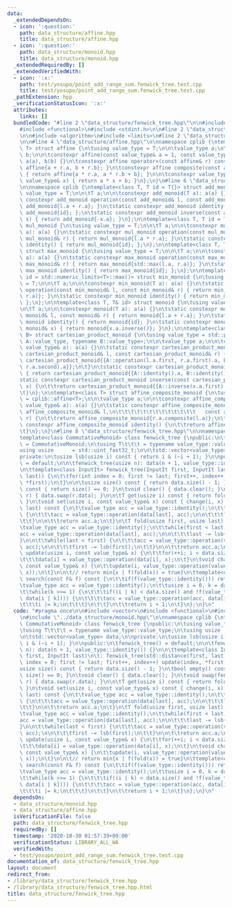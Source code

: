 ```yaml
---
data:
  _extendedDependsOn:
  - icon: ':question:'
    path: data_structure/affine.hpp
    title: data_structure/affine.hpp
  - icon: ':question:'
    path: data_structure/monoid.hpp
    title: data_structure/monoid.hpp
  _extendedRequiredBy: []
  _extendedVerifiedWith:
  - icon: ':x:'
    path: test/yosupo/point_add_range_sum.fenwick_tree.test.cpp
    title: test/yosupo/point_add_range_sum.fenwick_tree.test.cpp
  _pathExtension: hpp
  _verificationStatusIcon: ':x:'
  attributes:
    links: []
  bundledCode: "#line 2 \"data_structure/fenwick_tree.hpp\"\n\n#include <vector>\n\
    #include <functional>\n#include <stdint.h>\n\n#line 2 \"data_structure/monoid.hpp\"\
    \n\n#include <algorithm>\n#include <limits>\n#line 2 \"data_structure/affine.hpp\"\
    \n\n#line 4 \"data_structure/affine.hpp\"\n\nnamespace cplib {\ntemplate<class\
    \ T> struct affine {\n\tusing value_type = T;\n\n\tvalue_type a;\n\tvalue_type\
    \ b;\n\n\tconstexpr affine(const value_type& a = 1, const value_type& b = 0):\
    \ a(a), b(b) {}\n\tconstexpr affine operator+(const affine& r) const { return\
    \ affine{a + r.a, b + r.b}; }\n\tconstexpr affine composite(const affine& r) const\
    \ { return affine{a * r.a, a * r.b + b}; }\n\n\tconstexpr value_type evaluate(const\
    \ value_type& x) { return a * x + b; }\n};\n}\n#line 6 \"data_structure/monoid.hpp\"\
    \n\nnamespace cplib {\ntemplate<class T, T id = T{}> struct add_monoid {\n\tusing\
    \ value_type = T;\n\n\tT a;\n\n\tconstexpr add_monoid(T a): a(a) {}\n\tstatic\
    \ constexpr add_monoid operation(const add_monoid& l, const add_monoid& r) { return\
    \ add_monoid{l.a + r.a}; }\n\tstatic constexpr add_monoid identity() { return\
    \ add_monoid{id}; };\n\tstatic constexpr add_monoid inverse(const add_monoid&\
    \ x) { return add_monoid{-x.a}; }\n};\n\ntemplate<class T, T id = T{1}> struct\
    \ mul_monoid {\n\tusing value_type = T;\n\n\tT a;\n\n\tconstexpr mul_monoid(T\
    \ a): a(a) {}\n\tstatic constexpr mul_monoid operation(const mul_monoid& l, const\
    \ mul_monoid& r) { return mul_monoid{l.a * r.a}; }\n\tstatic constexpr mul_monoid\
    \ identity() { return mul_monoid{id}; };\n};\n\ntemplate<class T, T id = T{}>\
    \ struct max_monoid {\n\tusing value_type = T;\n\n\tT a;\n\n\tconstexpr max_monoid(T\
    \ a): a(a) {}\n\tstatic constexpr max_monoid operation(const max_monoid& l, const\
    \ max_monoid& r) { return max_monoid{std::max(l.a, r.a)}; }\n\tstatic constexpr\
    \ max_monoid identity() { return max_monoid{id}; };\n};\n\ntemplate<class T, T\
    \ id = std::numeric_limits<T>::max()> struct min_monoid {\n\tusing value_type\
    \ = T;\n\n\tT a;\n\n\tconstexpr min_monoid(T a): a(a) {}\n\tstatic constexpr min_monoid\
    \ operation(const min_monoid& l, const min_monoid& r) { return min_monoid{std::min(l.a,\
    \ r.a)}; }\n\tstatic constexpr min_monoid identity() { return min_monoid{id};\
    \ };\n};\n\ntemplate<class T, T& id> struct monoid {\n\tusing value_type = T;\n\
    \n\tT a;\n\n\tconstexpr monoid(T a): a(a) {}\n\tstatic constexpr monoid operation(const\
    \ monoid& l, const monoid& r) { return monoid{l.a + r.a}; }\n\tstatic constexpr\
    \ monoid identity() { return monoid{id}; }\n\tstatic constexpr monoid inverse(const\
    \ monoid& x) { return monoid{x.a.inverse()}; }\n};\n\ntemplate<class A, class\
    \ B> struct cartesian_product_monoid {\n\tusing value_type = std::pair<typename\
    \ A::value_type, typename B::value_type>;\n\n\tvalue_type a;\n\n\tconstexpr cartesian_product_monoid(const\
    \ value_type& a): a(a) {}\n\tstatic constexpr cartesian_product_monoid operation(const\
    \ cartesian_product_monoid& l, const cartesian_product_monoid& r) {\n\t\treturn\
    \ cartesian_product_monoid{{A::operation(l.a.first, r.a.first).a, B::operation(l.a.second,\
    \ r.a.second).a}};\n\t}\n\tstatic constexpr cartesian_product_monoid identity()\
    \ { return cartesian_product_monoid{{A::identity().a, B::identity().a}}; }\n\t\
    static constexpr cartesian_product_monoid inverse(const cartesian_product_monoid&\
    \ x) {\n\t\treturn cartesian_product_monoid{{A::inverse(x.a.first).a, B::inverse(x.a.second).a}};\n\
    \t}\n};\n\ntemplate<class T> struct affine_composite_monoid {\n\tusing value_type\
    \ = cplib::affine<T>;\n\n\tvalue_type a;\n\n\tconstexpr affine_composite_monoid(const\
    \ value_type& a): a(a) {}\n\tstatic constexpr affine_composite_monoid operation(const\
    \ affine_composite_monoid& l,\n\t\t\t\t\t\t\t\t\t\t\t\t\t   const affine_composite_monoid&\
    \ r) {\n\t\treturn affine_composite_monoid{r.a.composite(l.a)};\n\t}\n\tstatic\
    \ constexpr affine_composite_monoid identity() {\n\t\treturn affine_composite_monoid{value_type()};\n\
    \t}\n};\n}\n#line 8 \"data_structure/fenwick_tree.hpp\"\n\nnamespace cplib {\n\
    template<class CommutativeMonoid> class fenwick_tree {\npublic:\n\tusing value_type\
    \ = CommutativeMonoid;\n\tusing T\t\t\t = typename value_type::value_type;\n\t\
    using usize      = std::uint_fast32_t;\n\n\tstd::vector<value_type> data;\n\n\
    private:\n\tusize lsb(usize i) const { return i & (~i + 1); }\n\npublic:\n\tfenwick_tree()\
    \ = default;\n\n\tfenwick_tree(usize n): data(n + 1, value_type::identity()) {}\n\
    \n\ttemplate<class InputIt> fenwick_tree(InputIt first, InputIt last)\n\t: fenwick_tree(std::distance(first,\
    \ last)) {\n\t\tfor(int index = 0; first != last; first++, index++) update(index,\
    \ *first);\n\t}\n\n\tusize size() const { return data.size() - 1; }\n\tbool empty()\
    \ const { return size() == 0; }\n\tvoid clear() { data.clear(); }\n\tvoid swap(fenwick_tree&\
    \ r) { data.swap(r.data); }\n\n\tT get(usize i) const { return fold(i, i + 1);\
    \ }\n\tvoid set(usize i, const value_type& x) const { change(i, x); }\n\n\tT fold(usize\
    \ last) const {\n\t\tvalue_type acc = value_type::identity();\n\t\twhile(last)\
    \ {\n\t\t\tacc = value_type::operation(data[last], acc);\n\n\t\t\tlast -= lsb(last);\n\
    \t\t}\n\n\t\treturn acc.a;\n\t}\n\tT fold(usize first, usize last) const {\n\t\
    \tvalue_type acc = value_type::identity();\n\t\twhile(first < last) {\n\t\t\t\
    acc = value_type::operation(data[last], acc);\n\n\t\t\tlast -= lsb(last);\n\t\t\
    }\n\n\t\twhile(last < first) {\n\t\t\tacc = value_type::operation(value_type::inverse(data[first]),\
    \ acc);\n\n\t\t\tfirst -= lsb(first);\n\t\t}\n\n\t\treturn acc.a;\n\t}\n\tvoid\
    \ update(usize i, const value_type& x) {\n\t\tfor(++i; i < data.size(); i += lsb(i))\n\
    \t\t\tdata[i] = value_type::operation(data[i], x);\n\t}\n\tvoid change(usize i,\
    \ const value_type& x) {\n\t\tupdate(i, value_type::operation(value_type::inverse((*this)[i]),\
    \ x));\n\t}\n\n\t// return min{x | f(fold(x)) = true}\n\ttemplate<class F> usize\
    \ search(const F& f) const {\n\t\tif(f(value_type::identity())) return 0;\n\n\t\
    \tvalue_type acc = value_type::identity();\n\t\tusize i = 0, k = data.size();\n\
    \t\twhile(k >>= 1) {\n\t\t\tif((i | k) < data.size() and !f(value_type::operation(acc,\
    \ data[i | k]))) {\n\t\t\t\tacc = value_type::operation(acc, data[i | k]);\n\t\
    \t\t\ti |= k;\n\t\t\t}\n\t\t}\n\t\treturn i + 1;\n\t}\n};\n}\n"
  code: "#pragma once\n\n#include <vector>\n#include <functional>\n#include <stdint.h>\n\
    \n#include \"../data_structure/monoid.hpp\"\n\nnamespace cplib {\ntemplate<class\
    \ CommutativeMonoid> class fenwick_tree {\npublic:\n\tusing value_type = CommutativeMonoid;\n\
    \tusing T\t\t\t = typename value_type::value_type;\n\tusing usize      = std::uint_fast32_t;\n\
    \n\tstd::vector<value_type> data;\n\nprivate:\n\tusize lsb(usize i) const { return\
    \ i & (~i + 1); }\n\npublic:\n\tfenwick_tree() = default;\n\n\tfenwick_tree(usize\
    \ n): data(n + 1, value_type::identity()) {}\n\n\ttemplate<class InputIt> fenwick_tree(InputIt\
    \ first, InputIt last)\n\t: fenwick_tree(std::distance(first, last)) {\n\t\tfor(int\
    \ index = 0; first != last; first++, index++) update(index, *first);\n\t}\n\n\t\
    usize size() const { return data.size() - 1; }\n\tbool empty() const { return\
    \ size() == 0; }\n\tvoid clear() { data.clear(); }\n\tvoid swap(fenwick_tree&\
    \ r) { data.swap(r.data); }\n\n\tT get(usize i) const { return fold(i, i + 1);\
    \ }\n\tvoid set(usize i, const value_type& x) const { change(i, x); }\n\n\tT fold(usize\
    \ last) const {\n\t\tvalue_type acc = value_type::identity();\n\t\twhile(last)\
    \ {\n\t\t\tacc = value_type::operation(data[last], acc);\n\n\t\t\tlast -= lsb(last);\n\
    \t\t}\n\n\t\treturn acc.a;\n\t}\n\tT fold(usize first, usize last) const {\n\t\
    \tvalue_type acc = value_type::identity();\n\t\twhile(first < last) {\n\t\t\t\
    acc = value_type::operation(data[last], acc);\n\n\t\t\tlast -= lsb(last);\n\t\t\
    }\n\n\t\twhile(last < first) {\n\t\t\tacc = value_type::operation(value_type::inverse(data[first]),\
    \ acc);\n\n\t\t\tfirst -= lsb(first);\n\t\t}\n\n\t\treturn acc.a;\n\t}\n\tvoid\
    \ update(usize i, const value_type& x) {\n\t\tfor(++i; i < data.size(); i += lsb(i))\n\
    \t\t\tdata[i] = value_type::operation(data[i], x);\n\t}\n\tvoid change(usize i,\
    \ const value_type& x) {\n\t\tupdate(i, value_type::operation(value_type::inverse((*this)[i]),\
    \ x));\n\t}\n\n\t// return min{x | f(fold(x)) = true}\n\ttemplate<class F> usize\
    \ search(const F& f) const {\n\t\tif(f(value_type::identity())) return 0;\n\n\t\
    \tvalue_type acc = value_type::identity();\n\t\tusize i = 0, k = data.size();\n\
    \t\twhile(k >>= 1) {\n\t\t\tif((i | k) < data.size() and !f(value_type::operation(acc,\
    \ data[i | k]))) {\n\t\t\t\tacc = value_type::operation(acc, data[i | k]);\n\t\
    \t\t\ti |= k;\n\t\t\t}\n\t\t}\n\t\treturn i + 1;\n\t}\n};\n}\n"
  dependsOn:
  - data_structure/monoid.hpp
  - data_structure/affine.hpp
  isVerificationFile: false
  path: data_structure/fenwick_tree.hpp
  requiredBy: []
  timestamp: '2020-10-30 01:57:39+09:00'
  verificationStatus: LIBRARY_ALL_WA
  verifiedWith:
  - test/yosupo/point_add_range_sum.fenwick_tree.test.cpp
documentation_of: data_structure/fenwick_tree.hpp
layout: document
redirect_from:
- /library/data_structure/fenwick_tree.hpp
- /library/data_structure/fenwick_tree.hpp.html
title: data_structure/fenwick_tree.hpp
---
```

